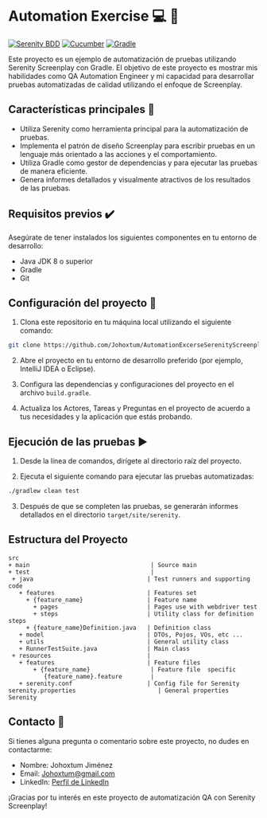 # Automation Exercise  :computer: :mag_right:

[![Serenity BDD](https://img.shields.io/badge/Serenity%20BDD-3.6.12-green)](https://serenity-bdd.info/)
[![Cucumber](https://img.shields.io/badge/Cucumber-3.6.12-brightgreen)](https://cucumber.io/)
[![Gradle](https://img.shields.io/badge/Gradle-7.1.1-blue)](https://gradle.org/)

Este proyecto es un ejemplo de automatización de pruebas utilizando Serenity Screenplay con Gradle. El objetivo de este proyecto es mostrar mis habilidades como QA Automation Engineer y mi capacidad para desarrollar pruebas automatizadas de calidad utilizando el enfoque de Screenplay.

## Características principales :star2:

- Utiliza Serenity como herramienta principal para la automatización de pruebas.
- Implementa el patrón de diseño Screenplay para escribir pruebas en un lenguaje más orientado a las acciones y el comportamiento.
- Utiliza Gradle como gestor de dependencias y para ejecutar las pruebas de manera eficiente.
- Genera informes detallados y visualmente atractivos de los resultados de las pruebas.

## Requisitos previos :heavy_check_mark:

Asegúrate de tener instalados los siguientes componentes en tu entorno de desarrollo:

- Java JDK 8 o superior
- Gradle
- Git

## Configuración del proyecto :wrench:

1. Clona este repositorio en tu máquina local utilizando el siguiente comando:

```bash
git clone https://github.com/Johoxtum/AutomationExcerseSerenityScreenplay.git
```

2. Abre el proyecto en tu entorno de desarrollo preferido (por ejemplo, IntelliJ IDEA o Eclipse).

3. Configura las dependencias y configuraciones del proyecto en el archivo `build.gradle`.

4. Actualiza los Actores, Tareas y Preguntas en el proyecto de acuerdo a tus necesidades y la aplicación que estás probando.

## Ejecución de las pruebas :arrow_forward:

1. Desde la línea de comandos, dirígete al directorio raíz del proyecto.

2. Ejecuta el siguiente comando para ejecutar las pruebas automatizadas:

```bash
./gradlew clean test
```

3. Después de que se completen las pruebas, se generarán informes detallados en el directorio `target/site/serenity`.

## Estructura del Proyecto

```Gherkin
src
+ main                                  | Source main
+ test                                  |
 + java                                | Test runners and supporting code
   + features                          | Features set
     + {feature_name}                  | Feature name
       + pages                         | Pages use with webdriver test
       + steps                         | Utility class for definition steps
     + {feature_name}Definition.java   | Definition class 
   + model                             | DTOs, Pojos, VOs, etc ...
   + utils                             | General utility class
   + RunnerTestSuite.java              | Main class
 + resources                           |
   + features                          | Feature files
       + {feature_name}                 | Feature file  specific
          {feature_name}.feature        |
   + serenity.conf                     | Config file for Serenity
serenity.properties                       | General properties Serenity
```

## Contacto :email:

Si tienes alguna pregunta o comentario sobre este proyecto, no dudes en contactarme:

- Nombre: Johoxtum Jiménez
- Email: [Johoxtum@gmail.com](mailto:Johoxtum@gmail.com)
- LinkedIn: [Perfil de LinkedIn](https://www.linkedin.com/in/johoxtum-jimenez-463ba1211/)

¡Gracias por tu interés en este proyecto de automatización QA con Serenity Screenplay!